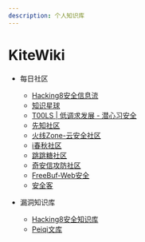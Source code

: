 ```yaml
---
description: 个人知识库
---
```


# KiteWiki

- 每日社区
    - [Hacking8安全信息流](https://i.hacking8.com/forums/)
    - [知识星球](https://wx.zsxq.com/)
    - [T00LS | 低调求发展 - 潜心习安全](https://www.t00ls.cc/)
    - [先知社区](https://xz.aliyun.com/)
    - [火线Zone-云安全社区](https://zone.huoxian.cn/?sort=newest)
    - [i春秋社区](https://bbs.ichunqiu.com/forum-59-1.html)
    - [跳跳糖社区](https://tttang.com/)
    - [奇安信攻防社区](https://forum.butian.net/)
    - [FreeBuf-Web安全](https://www.freebuf.com/articles/web)
    - [安全客](https://www.anquanke.com/)

- 漏洞知识库
    - [Hacking8安全知识库](https://www.hacking8.com/bug-web/)
    - [Peiqi文库](https://peiqiwiki.yuque.com/staff-ws572w/rwh2x6)